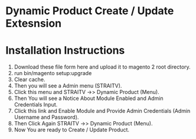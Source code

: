 # Dynamic Product Create / Update Extesnsion
# Installation Instructions
1. Download these file form here and upload it to magento 2 root directory.
2. run bin/magento setup:upgrade
3. Clear cache.
4. Then you will see a Admin menu (STRAITV).
5. Click this menu and STRAITV ->> Dynamic Product (Menu).
6. Then You will see a Notice About Module Enabled and Admin Credentials Input.
7. Click this link and Enable Module and Provide Admin Credentials (Admin Username and Password).
8. Then Click Again STRAITV ->> Dynamic Product (Menu).
9. Now You are ready to Create / Update Product.
